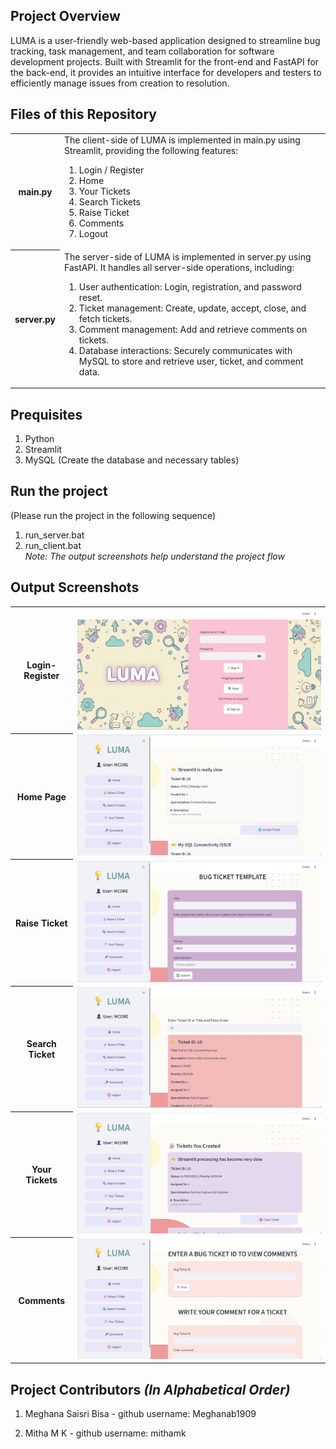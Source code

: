 ## Project Overview
LUMA is a user-friendly web-based application designed to streamline bug tracking, task management, and team collaboration for software development projects. Built with Streamlit for the front-end and FastAPI for the back-end, it provides an intuitive interface for developers and testers to efficiently manage issues from creation to resolution.

## Files of this Repository
<table>
  <tr>
    <th>main.py</th>
    <td>
      The client-side of LUMA is implemented in main.py using Streamlit, providing the following features:
      <ol>
        <li>Login / Register</li>
        <li>Home</li>
        <li>Your Tickets</li>
        <li>Search Tickets</li>
        <li>Raise Ticket</li>
        <li>Comments</li>
        <li>Logout</li>
      </ol>
    </td>
  </tr>
    <tr>
      <th>server.py</th>
      <td>
      The server-side of LUMA is implemented in server.py using FastAPI. It handles all server-side operations, including:
      <ol>
        <li>User authentication: Login, registration, and password reset.</li>
        <li>Ticket management: Create, update, accept, close, and fetch tickets.</li>
        <li>Comment management: Add and retrieve comments on tickets.</li>
        <li>Database interactions: Securely communicates with MySQL to store and retrieve user, ticket, and comment data.</li>
      </ol>
      </td>
    </tr>
</table>

## Prequisites
1. Python
2. Streamlit
3. MySQL (Create the database and necessary tables)

## Run the project<br>
(Please run the project in the following sequence)
1. run_server.bat
2. run_client.bat<br>
*Note: The output screenshots help understand the project flow*

## Output Screenshots
<table>
  <tr>
    <th>Login-Register</th>
    <td><img src = "Output Screenshots/login-page.png" /></td>
  </tr>
  <tr>
    <th>Home Page</th>
    <td><img src = "Output Screenshots/home-page.png" /></td>
  </tr>
  <tr>
    <th>Raise Ticket</th>
    <td><img src = "Output Screenshots/raise-ticket.png" /></td>
  </tr>
  <tr>
    <th>Search Ticket</th>
    <td><img src = "Output Screenshots/search-ticket.png" /></td>
  </tr>
  <tr>
    <th>Your Tickets</th>
    <td><img src = "Output Screenshots/your-tickets.png" /></td>
  </tr>
  <tr>
    <th>Comments</th>
    <td><img src = "Output Screenshots/comments.png" /></td>
  </tr>
</table>

## Project Contributors _(In Alphabetical Order)_
1. Meghana Saisri Bisa - github username: Meghanab1909

2. Mitha M K - github username: mithamk

